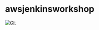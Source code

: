 # awsjenkinsworkshop

[![Git](https://app.soluble.cloud/api/v1/public/badges/706abbbb-85c9-4675-95ae-ba3c5498f107.svg?orgId=288883884012)](https://app.soluble.cloud/repos/details/github.com/dasalebr/awsjenkinsworkshop?orgId=288883884012)  

